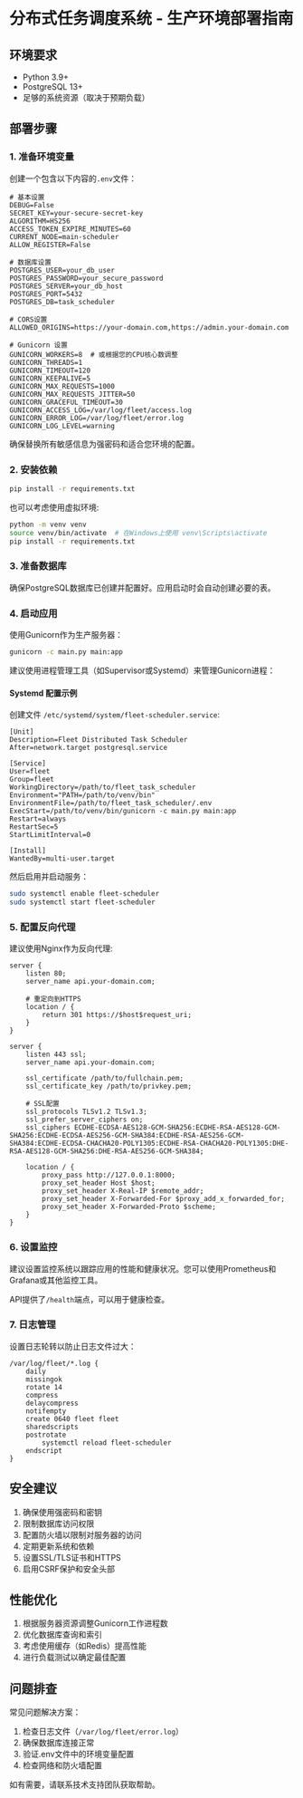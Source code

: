 # 分布式任务调度系统 - 生产环境部署指南

## 环境要求

- Python 3.9+
- PostgreSQL 13+
- 足够的系统资源（取决于预期负载）

## 部署步骤

### 1. 准备环境变量

创建一个包含以下内容的`.env`文件：

```env
# 基本设置
DEBUG=False
SECRET_KEY=your-secure-secret-key
ALGORITHM=HS256
ACCESS_TOKEN_EXPIRE_MINUTES=60
CURRENT_NODE=main-scheduler
ALLOW_REGISTER=False

# 数据库设置
POSTGRES_USER=your_db_user
POSTGRES_PASSWORD=your_secure_password
POSTGRES_SERVER=your_db_host
POSTGRES_PORT=5432
POSTGRES_DB=task_scheduler

# CORS设置
ALLOWED_ORIGINS=https://your-domain.com,https://admin.your-domain.com

# Gunicorn 设置
GUNICORN_WORKERS=8  # 或根据您的CPU核心数调整
GUNICORN_THREADS=1
GUNICORN_TIMEOUT=120
GUNICORN_KEEPALIVE=5
GUNICORN_MAX_REQUESTS=1000
GUNICORN_MAX_REQUESTS_JITTER=50
GUNICORN_GRACEFUL_TIMEOUT=30
GUNICORN_ACCESS_LOG=/var/log/fleet/access.log
GUNICORN_ERROR_LOG=/var/log/fleet/error.log
GUNICORN_LOG_LEVEL=warning
```

确保替换所有敏感信息为强密码和适合您环境的配置。

### 2. 安装依赖

```bash
pip install -r requirements.txt
```

也可以考虑使用虚拟环境:

```bash
python -m venv venv
source venv/bin/activate  # 在Windows上使用 venv\Scripts\activate
pip install -r requirements.txt
```

### 3. 准备数据库

确保PostgreSQL数据库已创建并配置好。应用启动时会自动创建必要的表。

### 4. 启动应用

使用Gunicorn作为生产服务器：

```bash
gunicorn -c main.py main:app
```

建议使用进程管理工具（如Supervisor或Systemd）来管理Gunicorn进程：

#### Systemd 配置示例

创建文件 `/etc/systemd/system/fleet-scheduler.service`:

```
[Unit]
Description=Fleet Distributed Task Scheduler
After=network.target postgresql.service

[Service]
User=fleet
Group=fleet
WorkingDirectory=/path/to/fleet_task_scheduler
Environment="PATH=/path/to/venv/bin"
EnvironmentFile=/path/to/fleet_task_scheduler/.env
ExecStart=/path/to/venv/bin/gunicorn -c main.py main:app
Restart=always
RestartSec=5
StartLimitInterval=0

[Install]
WantedBy=multi-user.target
```

然后启用并启动服务：

```bash
sudo systemctl enable fleet-scheduler
sudo systemctl start fleet-scheduler
```

### 5. 配置反向代理

建议使用Nginx作为反向代理:

```nginx
server {
    listen 80;
    server_name api.your-domain.com;

    # 重定向到HTTPS
    location / {
        return 301 https://$host$request_uri;
    }
}

server {
    listen 443 ssl;
    server_name api.your-domain.com;

    ssl_certificate /path/to/fullchain.pem;
    ssl_certificate_key /path/to/privkey.pem;
    
    # SSL配置
    ssl_protocols TLSv1.2 TLSv1.3;
    ssl_prefer_server_ciphers on;
    ssl_ciphers ECDHE-ECDSA-AES128-GCM-SHA256:ECDHE-RSA-AES128-GCM-SHA256:ECDHE-ECDSA-AES256-GCM-SHA384:ECDHE-RSA-AES256-GCM-SHA384:ECDHE-ECDSA-CHACHA20-POLY1305:ECDHE-RSA-CHACHA20-POLY1305:DHE-RSA-AES128-GCM-SHA256:DHE-RSA-AES256-GCM-SHA384;
    
    location / {
        proxy_pass http://127.0.0.1:8000;
        proxy_set_header Host $host;
        proxy_set_header X-Real-IP $remote_addr;
        proxy_set_header X-Forwarded-For $proxy_add_x_forwarded_for;
        proxy_set_header X-Forwarded-Proto $scheme;
    }
}
```

### 6. 设置监控

建议设置监控系统以跟踪应用的性能和健康状况。您可以使用Prometheus和Grafana或其他监控工具。

API提供了`/health`端点，可以用于健康检查。

### 7. 日志管理

设置日志轮转以防止日志文件过大：

```
/var/log/fleet/*.log {
    daily
    missingok
    rotate 14
    compress
    delaycompress
    notifempty
    create 0640 fleet fleet
    sharedscripts
    postrotate
        systemctl reload fleet-scheduler
    endscript
}
```

## 安全建议

1. 确保使用强密码和密钥
2. 限制数据库访问权限
3. 配置防火墙以限制对服务器的访问
4. 定期更新系统和依赖
5. 设置SSL/TLS证书和HTTPS
6. 启用CSRF保护和安全头部

## 性能优化

1. 根据服务器资源调整Gunicorn工作进程数
2. 优化数据库查询和索引
3. 考虑使用缓存（如Redis）提高性能
4. 进行负载测试以确定最佳配置

## 问题排查

常见问题解决方案：

1. 检查日志文件（`/var/log/fleet/error.log`）
2. 确保数据库连接正常
3. 验证.env文件中的环境变量配置
4. 检查网络和防火墙配置

如有需要，请联系技术支持团队获取帮助。 